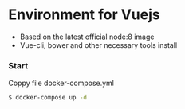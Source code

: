 # Environment for Vuejs

  * Based on the latest official node:8 image
  * Vue-cli, bower and other necessary tools install

### Start
Coppy file docker-compose.yml

```sh
$ docker-compose up -d
```
